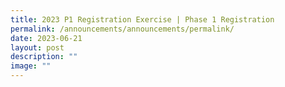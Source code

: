 ```yaml
---
title: 2023 P1 Registration Exercise | Phase 1 Registration
permalink: /announcements/announcements/permalink/
date: 2023-06-21
layout: post
description: ""
image: ""
---
```


